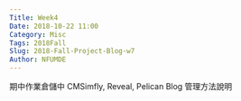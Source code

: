 ```yaml
---
Title: Week4
Date: 2018-10-22 11:00
Category: Misc
Tags: 2018Fall
Slug: 2018-Fall-Project-Blog-w7
Author: NFUMDE
---
```


期中作業倉儲中 CMSimfly, Reveal, Pelican Blog 管理方法說明

<!-- PELICAN_END_SUMMARY -->



